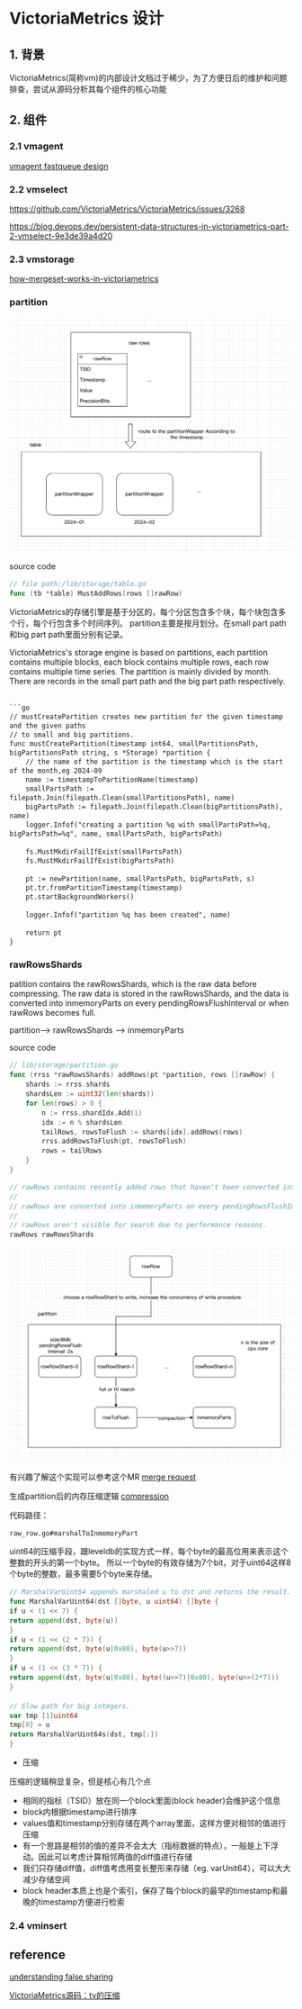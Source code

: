 # VictoriaMetrics 设计
## 1. 背景

VictoriaMetrics(简称vm)的内部设计文档过于稀少，为了方便日后的维护和问题排查，尝试从源码分析其每个组件的核心功能

## 2. 组件

### 2.1 vmagent

[vmagent fastqueue design](./vmagent-fastqueue.md)

### 2.2 vmselect

https://github.com/VictoriaMetrics/VictoriaMetrics/issues/3268

https://blog.devops.dev/persistent-data-structures-in-victoriametrics-part-2-vmselect-9e3de39a4d20

### 2.3 vmstorage

[how-mergeset-works-in-victoriametrics](https://stackoverflow.com/questions/78325903/how-mergeset-works-in-victoriametrics)

### partition

![vmstorage partition](vmstorage-table.png)

source code
```go
// file path:/lib/storage/table.go
func (tb *table) MustAddRows(rows []rawRow) 
```

VictoriaMetrics的存储引擎是基于分区的，每个分区包含多个块，每个块包含多个行，每个行包含多个时间序列。
partition主要是按月划分。在small part path和big part path里面分别有记录。

VictoriaMetrics's storage engine is based on partitions, each partition contains multiple blocks, each block contains multiple rows, each row contains multiple time series.
The partition is mainly divided by month. There are records in the small part path and the big part path respectively.

```shell

```go
// mustCreatePartition creates new partition for the given timestamp and the given paths
// to small and big partitions.
func mustCreatePartition(timestamp int64, smallPartitionsPath, bigPartitionsPath string, s *Storage) *partition {
	// the name of the partition is the timestamp which is the start of the month,eg 2024-09
    name := timestampToPartitionName(timestamp)
    smallPartsPath := filepath.Join(filepath.Clean(smallPartitionsPath), name)
    bigPartsPath := filepath.Join(filepath.Clean(bigPartitionsPath), name)
    logger.Infof("creating a partition %q with smallPartsPath=%q, bigPartsPath=%q", name, smallPartsPath, bigPartsPath)
    
    fs.MustMkdirFailIfExist(smallPartsPath)
    fs.MustMkdirFailIfExist(bigPartsPath)
    
    pt := newPartition(name, smallPartsPath, bigPartsPath, s)
    pt.tr.fromPartitionTimestamp(timestamp)
    pt.startBackgroundWorkers()
    
    logger.Infof("partition %q has been created", name)
    
    return pt
}
```

### rawRowsShards

patition contains the rawRowsShards, which is the raw data before compressing. The raw data is stored in the rawRowsShards, and the data is converted into inmemoryParts on every pendingRowsFlushInterval or when rawRows becomes full.

partition--> rawRowsShards --> inmemoryParts

source code
```go
// lib/storage/partition.go
func (rrss *rawRowsShards) addRows(pt *partition, rows []rawRow) {
    shards := rrss.shards
    shardsLen := uint32(len(shards))
    for len(rows) > 0 {
        n := rrss.shardIdx.Add(1)
        idx := n % shardsLen
        tailRows, rowsToFlush := shards[idx].addRows(rows)
        rrss.addRowsToFlush(pt, rowsToFlush)
        rows = tailRows
    }
}
```

```go
// rawRows contains recently added rows that haven't been converted into parts yet.
//
// rawRows are converted into inmemoryParts on every pendingRowsFlushInterval or when rawRows becomes full.
//
// rawRows aren't visible for search due to performance reasons.
rawRows rawRowsShards
```


![rowRowsShards design](./rawRowShard.png)

有兴趣了解这个实现可以参考这个MR [merge request](https://kgit.kugou.net/yongquanli/VictoriaMetrics/-/tree/rrs_implement)

生成partition后的内存压缩逻辑 [compression](https://segmentfault.com/a/1190000043749609)

代码路径：

```shell
raw_row.go#marshalToInmemoryPart
```

uint64的压缩手段，跟leveldb的实现方式一样，每个byte的最高位用来表示这个整数的开头的第一个byte。
所以一个byte的有效存储为7个bit，对于uint64这样8个byte的整数，最多需要5个byte来存储。
```go
// MarshalVarUint64 appends marshaled u to dst and returns the result.
func MarshalVarUint64(dst []byte, u uint64) []byte {
if u < (1 << 7) {
return append(dst, byte(u))
}
if u < (1 << (2 * 7)) {
return append(dst, byte(u|0x80), byte(u>>7))
}
if u < (1 << (3 * 7)) {
return append(dst, byte(u|0x80), byte((u>>7)|0x80), byte(u>>(2*7)))
}

// Slow path for big integers.
var tmp [1]uint64
tmp[0] = u
return MarshalVarUint64s(dst, tmp[:])
}
```

- 压缩

压缩的逻辑稍显复杂，但是核心有几个点

- 相同的指标（TSID）放在同一个block里面(block header)会维护这个信息
- block内根据timestamp进行排序
- values值和timestamp分别存储在两个array里面，这样方便对相邻的值进行压缩
- 有一个思路是相邻的值的差异不会太大（指标数据的特点），一般是上下浮动。因此可以考虑计算相邻两值的diff值进行存储
- 我们只存储diff值，diff值考虑用变长整形来存储（eg. varUnit64），可以大大减少存储空间
- block header本质上也是个索引，保存了每个block的最早的timestamp和最晚的timestamp方便进行检索


### 2.4 vminsert

## reference

[understanding false sharing](https://theboreddev.com/understanding-false-sharing/)

[VictoriaMetrics源码：tv的压缩](https://segmentfault.com/a/1190000043749609)



